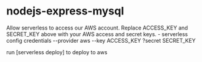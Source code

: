 # nodejs-express-mysql
Allow serverless to access our AWS account. Replace ACCESS_KEY and SECRET_KEY above with your AWS access and secret keys.
    - serverless config credentials --provider aws --key ACCESS_KEY ?secret SECRET_KEY

 run [serverless deploy] to deploy to aws 

